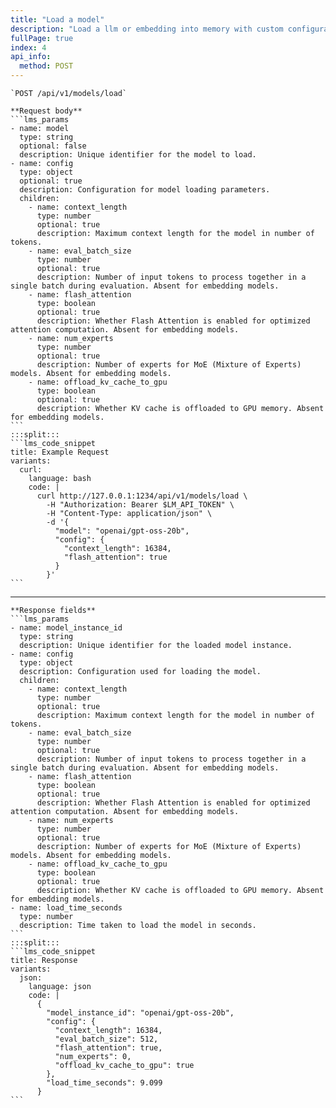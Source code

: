 ```yaml
---
title: "Load a model"
description: "Load a llm or embedding into memory with custom configuration for inference"
fullPage: true
index: 4
api_info:
  method: POST
---
```

````lms_hstack
`POST /api/v1/models/load`

**Request body**
```lms_params
- name: model
  type: string
  optional: false
  description: Unique identifier for the model to load.
- name: config
  type: object
  optional: true
  description: Configuration for model loading parameters.
  children:
    - name: context_length
      type: number
      optional: true
      description: Maximum context length for the model in number of tokens.
    - name: eval_batch_size
      type: number
      optional: true
      description: Number of input tokens to process together in a single batch during evaluation. Absent for embedding models.
    - name: flash_attention
      type: boolean
      optional: true
      description: Whether Flash Attention is enabled for optimized attention computation. Absent for embedding models.
    - name: num_experts
      type: number
      optional: true
      description: Number of experts for MoE (Mixture of Experts) models. Absent for embedding models.
    - name: offload_kv_cache_to_gpu
      type: boolean
      optional: true
      description: Whether KV cache is offloaded to GPU memory. Absent for embedding models.
```
:::split:::
```lms_code_snippet
title: Example Request
variants:
  curl:
    language: bash
    code: |
      curl http://127.0.0.1:1234/api/v1/models/load \
        -H "Authorization: Bearer $LM_API_TOKEN" \
        -H "Content-Type: application/json" \
        -d '{
          "model": "openai/gpt-oss-20b",
          "config": {
            "context_length": 16384,
            "flash_attention": true
          }
        }'
```
````

---

````lms_hstack
**Response fields**
```lms_params
- name: model_instance_id
  type: string
  description: Unique identifier for the loaded model instance.
- name: config
  type: object
  description: Configuration used for loading the model.
  children:
    - name: context_length
      type: number
      optional: true
      description: Maximum context length for the model in number of tokens.
    - name: eval_batch_size
      type: number
      optional: true
      description: Number of input tokens to process together in a single batch during evaluation. Absent for embedding models.
    - name: flash_attention
      type: boolean
      optional: true
      description: Whether Flash Attention is enabled for optimized attention computation. Absent for embedding models.
    - name: num_experts
      type: number
      optional: true
      description: Number of experts for MoE (Mixture of Experts) models. Absent for embedding models.
    - name: offload_kv_cache_to_gpu
      type: boolean
      optional: true
      description: Whether KV cache is offloaded to GPU memory. Absent for embedding models.
- name: load_time_seconds
  type: number
  description: Time taken to load the model in seconds.
```
:::split:::
```lms_code_snippet
title: Response
variants:
  json:
    language: json
    code: |
      {
        "model_instance_id": "openai/gpt-oss-20b",
        "config": {
          "context_length": 16384,
          "eval_batch_size": 512,
          "flash_attention": true,
          "num_experts": 0,
          "offload_kv_cache_to_gpu": true
        },
        "load_time_seconds": 9.099
      }
```
````

